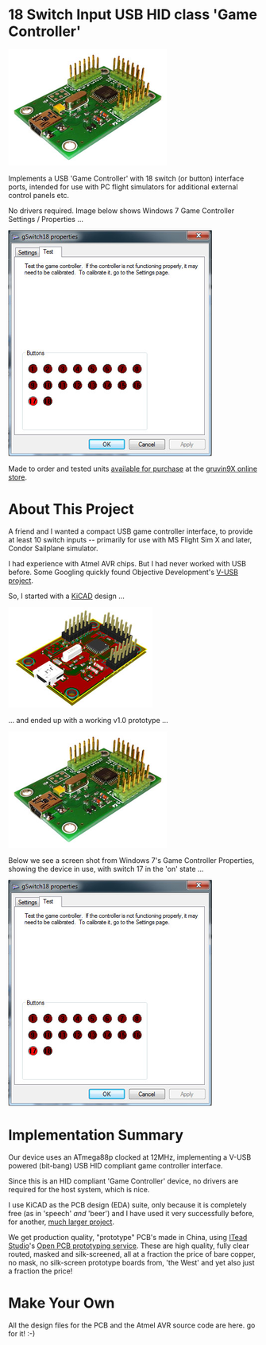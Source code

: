 # 18 Switch Input USB HID class 'Game Controller'

![](images/prototype_v1-0.jpg)

Implements a USB 'Game Controller' with 18 switch (or button) interface ports, intended 
for use with PC flight simulators for additional external control panels etc.

No drivers required. Image below shows Windows 7 Game Controller Settings / Properties ...

![](images/prototype_v1-0-Windows.jpg)

Made to order and tested units [available for purchase](http://gruvin9x.com/shop/electronics/23-gswitch18-usb-switch-game-controller.html) at
the [gruvin9X online store](http://gruvin9x.com/).

# About This Project

A friend and I wanted a compact USB game controller interface, to provide at
least 10 switch inputs -- primarily for use with MS Flight Sim X and later, Condor Sailplane simulator.

I had experience with Atmel AVR chips. But I had never worked with USB before. Some Googling quickly 
found Objective Development's [V-USB project](http://www.obdev.at/products/vusb/index.html).

So, I started with a [KiCAD](http://www.kicad-pcb.org) design ...

![](images/prototype_v1-0-KiCAD.jpg)

... and ended up with a working v1.0 prototype ...

![](images/prototype_v1-0.jpg)

Below we see a screen shot from Windows 7's Game Controller Properties, showing
the device in use, with switch 17 in the 'on' state ...


![](images/prototype_v1-0-Windows.jpg)

# Implementation Summary

Our device uses an ATmega88p clocked at 12MHz, implementing a V-USB powered
(bit-bang) USB HID compliant game controller interface.

Since this is an HID compliant 'Game Controller' device, no drivers are
required for the host system, which is nice.

I use KiCAD as the PCB design (EDA) suite, only because it is completely free
(as in 'speech' _and_ 'beer') and I have used it very successfully before, for
another, [much larger project](https://github.com/gruvin/gruvin9x).

We get production quality, "prototype" PCB's made in China, using [ITead Studio](http://imall.iteadstudio.com/)'s 
[Open PCB prototyping service](http://imall.iteadstudio.com/open-pcb/pcb-prototyping.html).
These are high quality, fully clear routed, masked and silk-screened, all at a
fraction the price of bare copper, no mask, no silk-screen prototype boards
from, 'the West' and yet also just a fraction the price!

# Make Your Own
All the design files for the PCB and the Atmel AVR source code are here. go for it! :-)

